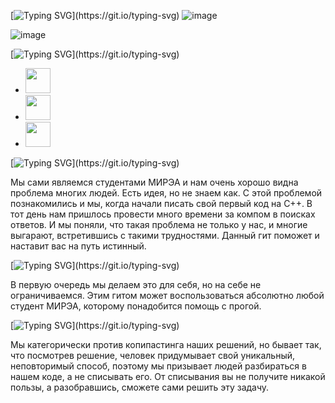 [![Typing SVG](https://readme-typing-svg.herokuapp.com?color=%2336BCF7&lines=ОТВЕТЫ+НА+ЗАДАНИЯ+РТУ+МИРЭА:)](https://git.io/typing-svg)
![image](https://github.com/Ripsad/Luksorus/assets/82079561/4ceed4e4-def7-4dfe-9285-310f9728e2ef)


![image](https://github.com/Ripsad/Luksorus/assets/82079561/40bbcc3b-b2c8-40da-84d0-c706ede1f2e8)

[![Typing SVG](https://readme-typing-svg.herokuapp.com?color=%2336BCF7&lines=Languages+used+here:)](https://git.io/typing-svg)
<ul>
  <li>
    <img src="https://github.com/Luksorus/profile/assets/82079561/f0712898-35b2-4994-a205-1a21cd12b34d"  width="40" height="40">
    
  </li>
  <li>
    <img src="https://github.com/Luksorus/profile/assets/82079561/97779165-471a-4292-93c5-4e72e5648e8a"  width="40" height="40">
  </li>
  <li>
    <img src="https://github.com/Luksorus/profile/assets/82079561/e60cd25a-8c47-444c-9dfe-faae9bb2e9df"  width="40" height="40">
  </li>
  
</ul>


[![Typing SVG](https://readme-typing-svg.herokuapp.com?color=%2336BCF7&lines=Для+чего+это+всё:)](https://git.io/typing-svg)

Мы сами являемся студентами МИРЭА и нам очень хорошо видна проблема многих людей. Есть идея, но не знаем как. С этой проблемой 
познакомились и мы, когда начали писать свой первый код на C++. В тот день нам пришлось провести много времени за компом в поисках 
ответов. И мы поняли, что такая проблема не только у нас, и многие выгарают, встретившись с такими трудностями.
Данный гит поможет и наставит вас на путь истинный.

[![Typing SVG](https://readme-typing-svg.herokuapp.com?color=%2336BCF7&lines=Для+кого+это+всё:)](https://git.io/typing-svg)

В первую очередь мы делаем это для себя, но на себе не ограничиваемся. Этим гитом может воспользоваться абсолютно любой студент
МИРЭА, которому понадобится помощь с прогой.


[![Typing SVG](https://readme-typing-svg.herokuapp.com?color=%2336BCF7&lines=По-поводу+списывания:)](https://git.io/typing-svg)

Мы категорически против копипастинга наших решений, но бывает так, что посмотрев решение, человек придумывает свой уникальный,
неповторимый способ, поэтому мы призывает людей разбираться в нашем коде, а не списывать его. От списывания вы не получите
никакой пользы, а разобравшись, сможете сами решить эту задачу.

